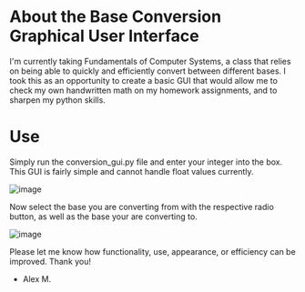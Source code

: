 # About the Base Conversion Graphical User Interface

I'm currently taking Fundamentals of Computer Systems, a class that relies on being able to quickly and efficiently convert between different bases. I took this as an opportunity to create a basic GUI that would allow me to check my own handwritten
math on my homework assignments, and to sharpen my python skills.

# Use

Simply run the conversion_gui.py file and enter your integer into the box. This GUI is fairly simple and cannot handle float values currently.

![image](https://github.com/alexmeert/Base-Conversion/assets/115733315/05188f4f-3d62-48c7-8b36-bb9aebd9d968)

Now select the base you are converting from with the respective radio button, as well as the base your are converting to.

![image](https://github.com/alexmeert/Base-Conversion/assets/115733315/69315d15-5c42-4a81-80a1-63a65e8121af)

Please let me know how functionality, use, appearance, or efficiency can be improved. Thank you!

- Alex M.
